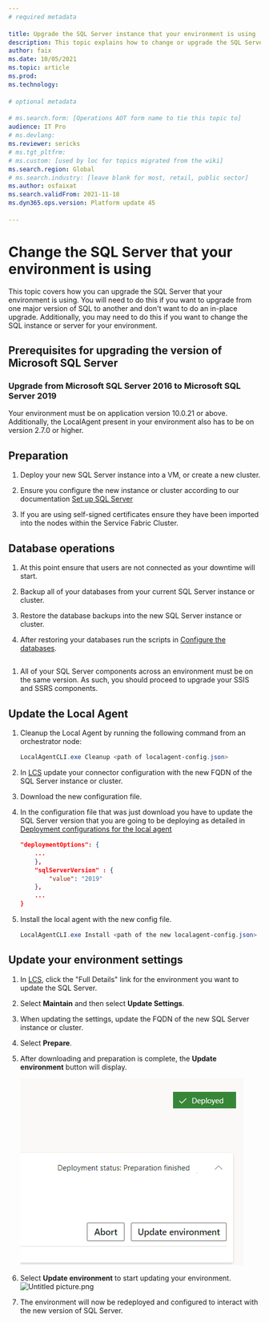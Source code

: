 ```yaml
---
# required metadata

title: Upgrade the SQL Server instance that your environment is using
description: This topic explains how to change or upgrade the SQL Server instance that your environment is using.
author: faix
ms.date: 10/05/2021
ms.topic: article
ms.prod: 
ms.technology: 

# optional metadata

# ms.search.form: [Operations AOT form name to tie this topic to]
audience: IT Pro
# ms.devlang: 
ms.reviewer: sericks
# ms.tgt_pltfrm: 
# ms.custom: [used by loc for topics migrated from the wiki]
ms.search.region: Global
# ms.search.industry: [leave blank for most, retail, public sector]
ms.author: osfaixat
ms.search.validFrom: 2021-11-18
ms.dyn365.ops.version: Platform update 45 

---
```


# Change the SQL Server that your environment is using

This topic covers how you can upgrade the SQL Server that your environment is using. You will need to do this if you want to upgrade from one major version of SQL to another and don't want to do an in-place upgrade. Additionally, you may need to do this if you want to change the SQL instance or server for your environment.

## Prerequisites for upgrading the version of Microsoft SQL Server

### Upgrade from Microsoft SQL Server 2016 to Microsoft SQL Server 2019

Your environment must be on application version 10.0.21 or above. Additionally, the LocalAgent present in your environment also has to be on version 2.7.0 or higher.

## Preparation

1. Deploy your new SQL Server instance into a VM, or create a new cluster.

1. Ensure you configure the new instance or cluster according to our documentation [Set up SQL Server](./setup-deploy-on-premises-pu41.md#setupsql)

1. If you are using self-signed certificates ensure they have been imported into the nodes within the Service Fabric Cluster.

## Database operations

1. At this point ensure that users are not connected as your downtime will start.

1. Backup all of your databases from your current SQL Server instance or cluster.

1. Restore the database backups into the new SQL Server instance or cluster.

1. After restoring your databases run the scripts in [Configure the databases](./setup-deploy-on-premises-pu41.md#configuredb).

## 

1. All of your SQL Server components across an environment must be on the same version. As such, you should proceed to upgrade your SSIS and SSRS components.

## Update the Local Agent

1. Cleanup the Local Agent by running the following command from an orchestrator node:

    ```powershell
    LocalAgentCLI.exe Cleanup <path of localagent-config.json>
    ```

1. In [LCS](https://lcs.dynamics.com) update your connector configuration with the new FQDN of the SQL Server instance or cluster.

1. Download the new configuration file.

1. In the configuration file that was just download you have to update the SQL Server version that you are going to be deploying as detailed in [Deployment configurations for the local agent](./onprem-localagent-options.md)

    ```json
    "deploymentOptions": {
        ...
        },
        "sqlServerVersion" : {
            "value": "2019"
        },
        ...
    }
    ```

1. Install the local agent with the new config file.

    ```powershell
    LocalAgentCLI.exe Install <path of the new localagent-config.json>
    ```

## Update your environment settings

1. In [LCS](https://lcs.dynamics.com), click the "Full Details" link for the environment you want to update the SQL Server.

1. Select **Maintain** and then select **Update Settings**.

1. When updating the settings, update the FQDN of the new SQL Server instance or cluster.

1. Select **Prepare**.

1. After downloading and preparation is complete, the **Update environment** button will display.

	![Update environment button.](media/0a9d43044593450f1a828c0dd7698024.png)

1. Select **Update environment** to start updating your environment.
     
    ![Untitled picture.png](/.attachments/Untitled%20picture-5afea0a4-0868-4a4c-956a-85070f853c8e.png)

1. The environment will now be redeployed and configured to interact with the new version of SQL Server. 